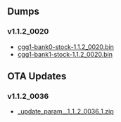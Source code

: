 ## Dumps

### v1.1.2_0020

- [cgg1-bank0-stock-1.1.2_0020.bin](firmware/dumps/cgg1-bank0-stock-1.1.2_0020.bin)
- [cgg1-bank1-stock-1.1.2_0020.bin](firmware/dumps/cgg1-bank1-stock-1.1.2_0020.bin)

## OTA Updates

### v1.1.2_0036

- [_update_param__1_1_2_0036_1.zip](firmware/ota/_update_param__1_1_2_0036_1.zip)